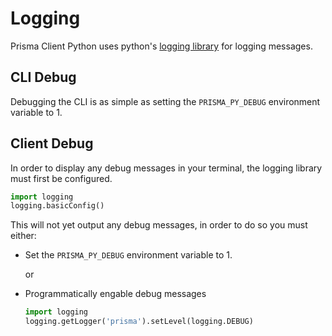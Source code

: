 # Logging

Prisma Client Python uses python's [logging library](https://docs.python.org/3/library/logging.html) for logging messages.

## CLI Debug

Debugging the CLI is as simple as setting the `PRISMA_PY_DEBUG` environment variable to 1.

## Client Debug

In order to display any debug messages in your terminal, the logging library must first be configured.

```py
import logging
logging.basicConfig()
```

This will not yet output any debug messages, in order to do so you must either:

* Set the `PRISMA_PY_DEBUG` environment variable to 1.

  or

* Programmatically engable debug messages

  ```py
  import logging
  logging.getLogger('prisma').setLevel(logging.DEBUG)
  ```
